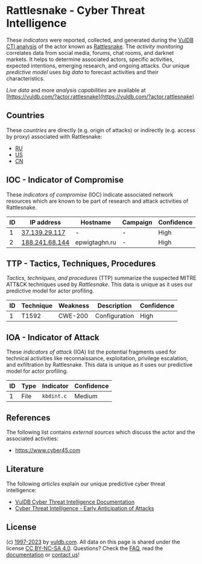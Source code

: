 # Rattlesnake - Cyber Threat Intelligence

These _indicators_ were reported, collected, and generated during the [VulDB CTI analysis](https://vuldb.com/?kb.cti) of the actor known as [Rattlesnake](https://vuldb.com/?actor.rattlesnake). The _activity monitoring_ correlates data from social media, forums, chat rooms, and darknet markets. It helps to determine associated actors, specific activities, expected intentions, emerging research, and ongoing attacks. Our unique _predictive model_ uses _big data_ to forecast activities and their characteristics.

_Live data_ and more _analysis capabilities_ are available at [https://vuldb.com/?actor.rattlesnake](https://vuldb.com/?actor.rattlesnake)

## Countries

These _countries_ are directly (e.g. origin of attacks) or indirectly (e.g. access by proxy) associated with Rattlesnake:

* [RU](https://vuldb.com/?country.ru)
* [US](https://vuldb.com/?country.us)
* [CN](https://vuldb.com/?country.cn)

## IOC - Indicator of Compromise

These _indicators of compromise_ (IOC) indicate associated network resources which are known to be part of research and attack activities of Rattlesnake.

ID | IP address | Hostname | Campaign | Confidence
-- | ---------- | -------- | -------- | ----------
1 | [37.139.29.117](https://vuldb.com/?ip.37.139.29.117) | - | - | High
2 | [188.241.68.144](https://vuldb.com/?ip.188.241.68.144) | epwigtaghn.ru | - | High

## TTP - Tactics, Techniques, Procedures

_Tactics, techniques, and procedures_ (TTP) summarize the suspected MITRE ATT&CK techniques used by _Rattlesnake_. This data is unique as it uses our predictive model for actor profiling.

ID | Technique | Weakness | Description | Confidence
-- | --------- | -------- | ----------- | ----------
1 | T1592 | CWE-200 | Configuration | High

## IOA - Indicator of Attack

These _indicators of attack_ (IOA) list the potential fragments used for technical activities like reconnaissance, exploitation, privilege escalation, and exfiltration by Rattlesnake. This data is unique as it uses our predictive model for actor profiling.

ID | Type | Indicator | Confidence
-- | ---- | --------- | ----------
1 | File | `kbdint.c` | Medium

## References

The following list contains _external sources_ which discuss the actor and the associated activities:

* https://www.cyber45.com

## Literature

The following _articles_ explain our unique predictive cyber threat intelligence:

* [VulDB Cyber Threat Intelligence Documentation](https://vuldb.com/?kb.cti)
* [Cyber Threat Intelligence - Early Anticipation of Attacks](https://www.scip.ch/en/?labs.20201022)

## License

(c) [1997-2023](https://vuldb.com/?kb.changelog) by [vuldb.com](https://vuldb.com/?kb.about). All data on this page is shared under the license [CC BY-NC-SA 4.0](https://creativecommons.org/licenses/by-nc-sa/4.0/). Questions? Check the [FAQ](https://vuldb.com/?kb.faq), read the [documentation](https://vuldb.com/?kb) or [contact us](https://vuldb.com/?contact)!
